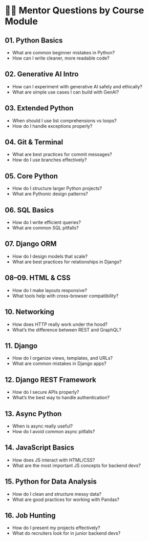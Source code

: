 # 🧑‍🏫 Mentor Questions by Course Module

## 01. Python Basics
- What are common beginner mistakes in Python?
- How can I write cleaner, more readable code?

## 02. Generative AI Intro
- How can I experiment with generative AI safely and ethically?
- What are simple use cases I can build with GenAI?

## 03. Extended Python
- When should I use list comprehensions vs loops?
- How do I handle exceptions properly?

## 04. Git & Terminal
- What are best practices for commit messages?
- How do I use branches effectively?

## 05. Core Python
- How do I structure larger Python projects?
- What are Pythonic design patterns?

## 06. SQL Basics
- How do I write efficient queries?
- What are common SQL pitfalls?

## 07. Django ORM
- How do I design models that scale?
- What are best practices for relationships in Django?

## 08–09. HTML & CSS
- How do I make layouts responsive?
- What tools help with cross-browser compatibility?

## 10. Networking
- How does HTTP really work under the hood?
- What’s the difference between REST and GraphQL?

## 11. Django
- How do I organize views, templates, and URLs?
- What are common mistakes in Django apps?

## 12. Django REST Framework
- How do I secure APIs properly?
- What’s the best way to handle authentication?

## 13. Async Python
- When is async really useful?
- How do I avoid common async pitfalls?

## 14. JavaScript Basics
- How does JS interact with HTML/CSS?
- What are the most important JS concepts for backend devs?

## 15. Python for Data Analysis
- How do I clean and structure messy data?
- What are good practices for working with Pandas?

## 16. Job Hunting
- How do I present my projects effectively?
- What do recruiters look for in junior backend devs?
